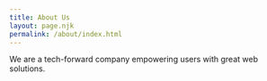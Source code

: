 ```yaml
---
title: About Us
layout: page.njk
permalink: /about/index.html
---
```


We are a tech-forward company empowering users with great web solutions.
